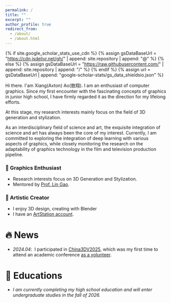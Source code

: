 ```yaml
---
permalink: /
title: ""
excerpt: ""
author_profile: true
redirect_from: 
  - /about/
  - /about.html
---
```


<link rel="stylesheet" href="https://cdnjs.cloudflare.com/ajax/libs/font-awesome/6.0.0/css/all.min.css">

{% if site.google_scholar_stats_use_cdn %}
{% assign gsDataBaseUrl = "https://cdn.jsdelivr.net/gh/" | append: site.repository | append: "@" %}
{% else %}
{% assign gsDataBaseUrl = "https://raw.githubusercontent.com/" | append: site.repository | append: "/" %}
{% endif %}
{% assign url = gsDataBaseUrl | append: "google-scholar-stats/gs_data_shieldsio.json" %}

<span class='anchor' id='about-me'></span>

Hi there. I'am Xiang(Axton) Ao(敖翔). I am an enthusiast of computer graphics. Since my first encounter with the fascinating concepts of graphics in junior high school, I have firmly regarded it as the direction for my lifelong efforts. 

At this stage, my research interests mainly focus on the field of 3D generation and stylization.

As an interdisciplinary field of science and art, the exquisite integration of science and art has always been the core of my interest. Currently, I am committed to exploring the integration of deep learning with various aspects of graphics, while closely monitoring the research on the adaptability of graphics technology in the film and television production pipeline.


<div class="highlight-blocks">
  <div class="highlight-block">
    <h3>🔬 Graphics Enthusiast</h3>
    <ul>
      <li>Research interests focus on 3D Generation and Stylization.</li>
      <li>Mentored by <a href="http://geometrylearning.com/">Prof. Lin Gao</a>.</li>
    </ul>
  </div>
  
  <div class="highlight-block">
    <h3>🎨 Artistic Creator</h3>
    <ul>
      <li>I enjoy 3D design, creating with Blender</li>
      <li>I have an <a href="https://www.artstation.com/user-8852939">ArtStation account</a>.</li>
    </ul>
  </div>
  
  <!-- <div class="highlight-block">
    <h3>🌎 Life Explorer</h3>
    <ul>
      <li>Visited 7 countries worldwide</li>
      <li>Traveled to 32 provinces in China</li>
      <li>Rich experience in social work & activities</li>
    </ul>
  </div> -->
</div>

# 🔥 News
- *2024.04*: &nbsp;I participated in <a href="http://china3dv.csig.org.cn/2025/">China3DV2025</a>, which was my first time to attend an academic conference <a href="images/news/China3DV2025.png">as a volunteer</a>.

<!-- # 📝 Publications 

<div class='paper-box'><div class='paper-box-image'><div><div class="badge">SIGGRAPH 2025</div><img src='images/Example_page-0001.png' alt="sym" width="100%"></div></div>
<div class='paper-box-text' markdown="1">

**LLLLL:HHH**

- **HHHH**, AXAX, Xunjian Yin, Xiaojun Wan
- In The 39th Annual AAAI Conference on Artificial Intelligence
- [[Arxiv]](https://arxiv.org/abs/2412.12832) [[Code]](https://github.com/jxtse/GEC-Metrics-DSGram)
</div>
</div> -->



<!-- # 🥇 Honors and Awards
- *2024.08*: &nbsp;Second Prize in the Beijing Trial of the College Student "Innovation, Creativity and Entrepreneurship" Competition
- *2024.05*: &nbsp;Honorable Mention of 2024 Mathematical Contest In Modeling
- *2023.04*: &nbsp;First Prize of 2023 Beijing Jiaotong University Mathematical Modeling Competition -->

# 📖 Educations
- *I am currently completing my high school education and will enter undergraduate studies in the fall of 2026.*
<!-- - *2026.09 - ？？*: &nbsp;(Expected) hhhh, GKD University. -->


<!-- # 💬 Invited Talks
- *2021.06*, Lorem ipsum dolor sit amet, consectetur adipiscing elit. Vivamus ornare aliquet ipsum, ac tempus justo dapibus sit amet. 
- *2021.03*, Lorem ipsum dolor sit amet, consectetur adipiscing elit. Vivamus ornare aliquet ipsum, ac tempus justo dapibus sit amet.  \| [\[video\]](https://github.com/) -->

<!-- # 💻 Internships
- *2025.04 - Present*: &nbsp;Research Intern, [Huli Group](https://www.xxx.org/), **HULI**.
 -->

<!-- # 📚 Blogs -->
